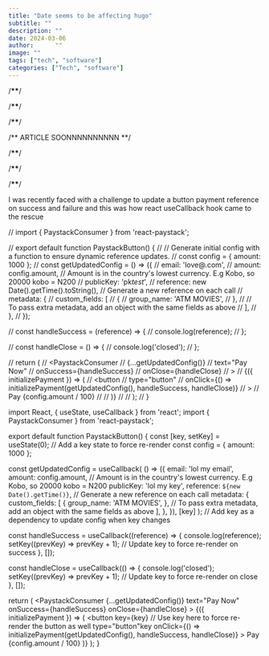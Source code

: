 ```yaml
---
title: "Date seems to be affecting hugo"
subtitle: ""
description: ""
date: 2024-03-06
author:      ""
image: ""
tags: ["tech", "software"]
categories: ["Tech", "software"]
---
```


/**************\*\***************/

/**************\*\***************/

/**************\*\***************/

/** ARTICLE SOONNNNNNNNNN **/

/**************\*\***************/

/**************\*\***************/

/**************\*\***************/



I was recently faced with a challenge to update a button payment reference on success and failure and this was how react useCallback hook came to the rescue

// import { PaystackConsumer } from 'react-paystack';

// export default function PaystackButton() {
// // Generate initial config with a function to ensure dynamic reference updates.
// const config = { amount: 1000 };
// const getUpdatedConfig = () => ({
// email: 'love@.com',
// amount: config.amount, // Amount is in the country's lowest currency. E.g Kobo, so 20000 kobo = N200
// publicKey: 'pk*test*',
// reference: new Date().getTime().toString(), // Generate a new reference on each call
// metadata: {
// custom_fields: [
// {
// group_name: 'ATM MOVIES',
// },
// // To pass extra metadata, add an object with the same fields as above
// ],
// },
// });

// const handleSuccess = (reference) => {
// console.log(reference);
// };

// const handleClose = () => {
// console.log('closed');
// };

// return (
// <PaystackConsumer
// {...getUpdatedConfig()}
// text="Pay Now"
// onSuccess={handleSuccess}
// onClose={handleClose}
// >
// {({ initializePayment }) => (
// <button
// type="button"
// onClick={() => initializePayment(getUpdatedConfig(), handleSuccess, handleClose)}
// >
// Pay {config.amount / 100}
// </button>
// )}
// </PaystackConsumer>
// );
// }

import React, { useState, useCallback } from 'react';
import { PaystackConsumer } from 'react-paystack';

export default function PaystackButton() {
const [key, setKey] = useState(0); // Add a key state to force re-render
const config = { amount: 1000 };

const getUpdatedConfig = useCallback(
() => ({
email: 'lol my email',
amount: config.amount, // Amount is in the country's lowest currency. E.g Kobo, so 20000 kobo = N200
publicKey: 'lol my key',
reference: `${new Date().getTime()}`, // Generate a new reference on each call
metadata: {
custom_fields: [
{
group_name: 'ATM MOVIES',
},
// To pass extra metadata, add an object with the same fields as above
],
},
}),
[key]
); // Add key as a dependency to update config when key changes

const handleSuccess = useCallback((reference) => {
console.log(reference);
setKey((prevKey) => prevKey + 1); // Update key to force re-render on success
}, []);

const handleClose = useCallback(() => {
console.log('closed');
setKey((prevKey) => prevKey + 1); // Update key to force re-render on close
}, []);

return (
<PaystackConsumer
{...getUpdatedConfig()}
text="Pay Now"
onSuccess={handleSuccess}
onClose={handleClose} >
{({ initializePayment }) => (
<button
key={key} // Use key here to force re-render the button as well
type="button"key
onClick={() => initializePayment(getUpdatedConfig(), handleSuccess, handleClose)} >
Pay {config.amount / 100}
</button>
)}
</PaystackConsumer>
);
}
